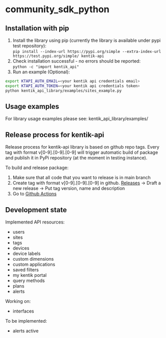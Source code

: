# community_sdk_python

## Installation with pip

1. Install the library using pip (currently the library is available under pypi test repository):  
```pip install --index-url https://pypi.org/simple --extra-index-url https://test.pypi.org/simple/ kentik-api```
1. Check installation successful - no errors should be reported:  
```python -c "import kentik_api"``` 
1. Run an example (Optional):
  ```bash
  export KTAPI_AUTH_EMAIL=<your kentik api credentials email>
  export KTAPI_AUTH_TOKEN=<your kentik api credentials token>
  python kentik_api_library/examples/sites_example.py
  ```

## Usage examples

For library usage examples please see: kentik_api_library/examples/

## Release process for kentik-api

Release process for kentik-api library is based on github repo tags. Every tag with format v[0-9].[0-9].[0-9] will trigger automatic build of package and publish it in PyPi repository (at the moment in testing instance).

To build and release package:
1. Make sure that all code that you want to release is in main branch
1. Create tag with format v[0-9].[0-9].[0-9] in github. [Releases](https://github.com/kentik/community_sdk_python/releases) -> Draft a new release -> Put tag version, name and description
1. Go to [Github Actions](https://github.com/kentik/community_sdk_python/actions)


## Development state

Implemented API resources:
- users
- sites
- tags
- devices
- device labels
- custom dimensions
- custom applications
- saved filters
- my kentik portal
- query methods
- plans
- alerts

Working on:
- interfaces

To be implemented:
- alerts active
